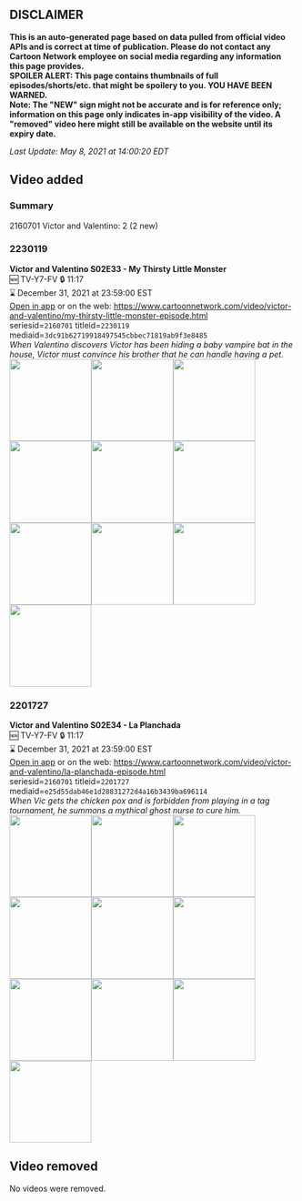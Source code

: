 ## DISCLAIMER
**This is an auto-generated page based on data pulled from official video APIs and is correct at time of publication. Please do not contact any Cartoon Network employee on social media regarding any information this page provides.**  
**SPOILER ALERT: This page contains thumbnails of full episodes/shorts/etc. that might be spoilery to you. YOU HAVE BEEN WARNED.**  
**Note: The "NEW" sign might not be accurate and is for reference only; information on this page only indicates in-app visibility of the video. A "removed" video here might still be available on the website until its expiry date.**  

_Last Update: May 8, 2021 at 14:00:20 EDT_
## Video added
### Summary
2160701 Victor and Valentino: 2 (2 new)  
### 2230119
**Victor and Valentino S02E33 - My Thirsty Little Monster**  
🆕 TV-Y7-FV 🔒 11:17  
⌛ December 31, 2021 at 23:59:00 EST  
[Open in app](https://cnvideo.sercomkc.org/redirector.html?type=cnapp&seriesid=2160701&titleid=2230119&mediaid=3dc91b62719918497545cbbec71819ab9f3e8485) or on the web: https://www.cartoonnetwork.com/video/victor-and-valentino/my-thirsty-little-monster-episode.html  
seriesid=`2160701` titleid=`2230119` mediaid=`3dc91b62719918497545cbbec71819ab9f3e8485`  
_When Valentino discovers Victor has been hiding a baby vampire bat in the house, Victor must convince his brother that he can handle having a pet._  
<a href="https://s3.amazonaws.com/cartoonorchestrator/2230119_001_1280x720.jpg"><img src="https://s3.amazonaws.com/cartoonorchestrator/2230119_001_640x360.jpg" height="144px" /></a><a href="https://s3.amazonaws.com/cartoonorchestrator/2230119_002_1280x720.jpg"><img src="https://s3.amazonaws.com/cartoonorchestrator/2230119_002_640x360.jpg" height="144px" /></a><a href="https://s3.amazonaws.com/cartoonorchestrator/2230119_003_1280x720.jpg"><img src="https://s3.amazonaws.com/cartoonorchestrator/2230119_003_640x360.jpg" height="144px" /></a><a href="https://s3.amazonaws.com/cartoonorchestrator/2230119_004_1280x720.jpg"><img src="https://s3.amazonaws.com/cartoonorchestrator/2230119_004_640x360.jpg" height="144px" /></a><a href="https://s3.amazonaws.com/cartoonorchestrator/2230119_005_1280x720.jpg"><img src="https://s3.amazonaws.com/cartoonorchestrator/2230119_005_640x360.jpg" height="144px" /></a><a href="https://s3.amazonaws.com/cartoonorchestrator/2230119_006_1280x720.jpg"><img src="https://s3.amazonaws.com/cartoonorchestrator/2230119_006_640x360.jpg" height="144px" /></a><a href="https://s3.amazonaws.com/cartoonorchestrator/2230119_007_1280x720.jpg"><img src="https://s3.amazonaws.com/cartoonorchestrator/2230119_007_640x360.jpg" height="144px" /></a><a href="https://s3.amazonaws.com/cartoonorchestrator/2230119_008_1280x720.jpg"><img src="https://s3.amazonaws.com/cartoonorchestrator/2230119_008_640x360.jpg" height="144px" /></a><a href="https://s3.amazonaws.com/cartoonorchestrator/2230119_009_1280x720.jpg"><img src="https://s3.amazonaws.com/cartoonorchestrator/2230119_009_640x360.jpg" height="144px" /></a><a href="https://s3.amazonaws.com/cartoonorchestrator/2230119_010_1280x720.jpg"><img src="https://s3.amazonaws.com/cartoonorchestrator/2230119_010_640x360.jpg" height="144px" /></a>
### 2201727
**Victor and Valentino S02E34 - La Planchada**  
🆕 TV-Y7-FV 🔒 11:17  
⌛ December 31, 2021 at 23:59:00 EST  
[Open in app](https://cnvideo.sercomkc.org/redirector.html?type=cnapp&seriesid=2160701&titleid=2201727&mediaid=e25d55dab46e1d28831272d4a16b3439ba696114) or on the web: https://www.cartoonnetwork.com/video/victor-and-valentino/la-planchada-episode.html  
seriesid=`2160701` titleid=`2201727` mediaid=`e25d55dab46e1d28831272d4a16b3439ba696114`  
_When Vic gets the chicken pox and is forbidden from playing in a tag tournament, he summons a mythical ghost nurse to cure him._  
<a href="https://s3.amazonaws.com/cartoonorchestrator/2201727_001_1280x720.jpg"><img src="https://s3.amazonaws.com/cartoonorchestrator/2201727_001_640x360.jpg" height="144px" /></a><a href="https://s3.amazonaws.com/cartoonorchestrator/2201727_002_1280x720.jpg"><img src="https://s3.amazonaws.com/cartoonorchestrator/2201727_002_640x360.jpg" height="144px" /></a><a href="https://s3.amazonaws.com/cartoonorchestrator/2201727_003_1280x720.jpg"><img src="https://s3.amazonaws.com/cartoonorchestrator/2201727_003_640x360.jpg" height="144px" /></a><a href="https://s3.amazonaws.com/cartoonorchestrator/2201727_004_1280x720.jpg"><img src="https://s3.amazonaws.com/cartoonorchestrator/2201727_004_640x360.jpg" height="144px" /></a><a href="https://s3.amazonaws.com/cartoonorchestrator/2201727_005_1280x720.jpg"><img src="https://s3.amazonaws.com/cartoonorchestrator/2201727_005_640x360.jpg" height="144px" /></a><a href="https://s3.amazonaws.com/cartoonorchestrator/2201727_006_1280x720.jpg"><img src="https://s3.amazonaws.com/cartoonorchestrator/2201727_006_640x360.jpg" height="144px" /></a><a href="https://s3.amazonaws.com/cartoonorchestrator/2201727_007_1280x720.jpg"><img src="https://s3.amazonaws.com/cartoonorchestrator/2201727_007_640x360.jpg" height="144px" /></a><a href="https://s3.amazonaws.com/cartoonorchestrator/2201727_008_1280x720.jpg"><img src="https://s3.amazonaws.com/cartoonorchestrator/2201727_008_640x360.jpg" height="144px" /></a><a href="https://s3.amazonaws.com/cartoonorchestrator/2201727_009_1280x720.jpg"><img src="https://s3.amazonaws.com/cartoonorchestrator/2201727_009_640x360.jpg" height="144px" /></a><a href="https://s3.amazonaws.com/cartoonorchestrator/2201727_010_1280x720.jpg"><img src="https://s3.amazonaws.com/cartoonorchestrator/2201727_010_640x360.jpg" height="144px" /></a>
## Video removed
No videos were removed.  
